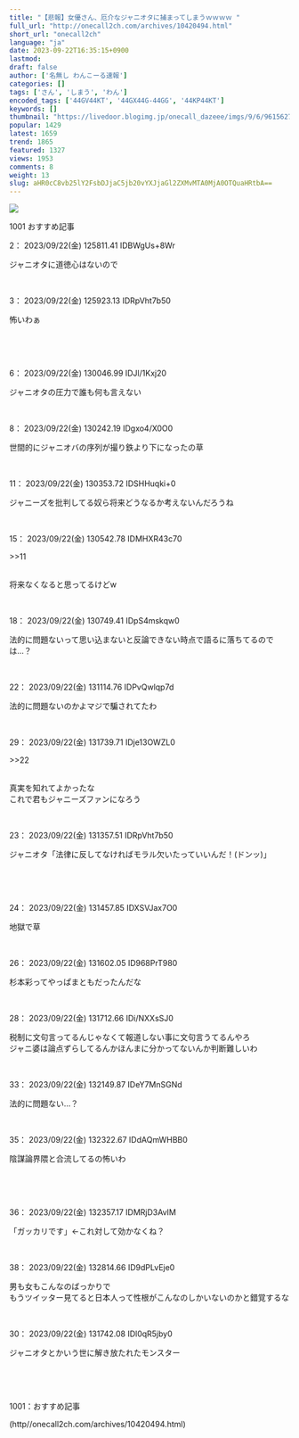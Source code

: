 ```yaml
---
title: "【悲報】女優さん、厄介なジャニオタに捕まってしまうｗｗｗｗ "
full_url: "http://onecall2ch.com/archives/10420494.html"
short_url: "onecall2ch"
language: "ja"
date: 2023-09-22T16:35:15+0900
lastmod: 
draft: false
author: ['名無し わんこーる速報']
categories: []
tags: ['さん', 'しまう', 'わん']
encoded_tags: ['44GV44KT', '44GX44G-44GG', '44KP44KT']
keywords: []
thumbnail: "https://livedoor.blogimg.jp/onecall_dazeee/imgs/9/6/9615627d-s.jpg"
popular: 1429
latest: 1659
trend: 1865
featured: 1327
views: 1953
comments: 8
weight: 13
slug: aHR0cC8vb25lY2FsbDJjaC5jb20vYXJjaGl2ZXMvMTA0MjA0OTQuaHRtbA==
---
```


![](https://livedoor.blogimg.jp/onecall_dazeee/imgs/9/6/9615627d-s.jpg)

<div> <p class='name2'> 1001 おすすめ記事</p> <p class='name2'>2： 2023/09/22(金) 125811.41 IDBWgUs+8Wr</p><p class='onecall'> ジャニオタに道徳心はないので <br></p><br> <p class='name2'>3： 2023/09/22(金) 125923.13 IDRpVht7b50</p><p class='onecall'><p> 怖いわぁ </p><br></p><br> <p class='name2'>6： 2023/09/22(金) 130046.99 IDJl/1Kxj20</p><p class='onecall'> ジャニオタの圧力で誰も何も言えない <br></p><br> <p class='name2'>8： 2023/09/22(金) 130242.19 IDgxo4/X0O0</p><p class='onecall'> 世間的にジャニオバの序列が撮り鉄より下になったの草 <br></p><br> <p class='name2'>11： 2023/09/22(金) 130353.72 IDSHHuqki+0</p><p class='onecall'> ジャニーズを批判してる奴ら将来どうなるか考えないんだろうね <br></p><br> <p class='name2'>15： 2023/09/22(金) 130542.78 IDMHXR43c70</p><p class='onecall'> <p class='anchor'>>>11</p> <br> 将来なくなると思ってるけどw <br></p><br> <p class='name2'>18： 2023/09/22(金) 130749.41 IDpS4mskqw0</p><p class='onecall'> 法的に問題ないって思い込まないと反論できない時点で語るに落ちてるのでは…？ <br></p><br> <p class='name2'>22： 2023/09/22(金) 131114.76 IDPvQwlqp7d</p><p class='onecall'> 法的に問題ないのかよマジで騙されてたわ <br></p><br> <p class='name2'>29： 2023/09/22(金) 131739.71 IDje13OWZL0</p><p class='onecall'> <p class='anchor'>>>22</p> <br> 真実を知れてよかったな <br> これで君もジャニーズファンになろう <br></p><br> <p class='name2'>23： 2023/09/22(金) 131357.51 IDRpVht7b50</p><p class='onecall'><p> ジャニオタ「法律に反してなければモラル欠いたっていいんだ！(ドンッ)」 </p><br></p><br> <p class='name2'>24： 2023/09/22(金) 131457.85 IDXSVJax7O0</p><p class='onecall'> 地獄で草 <br></p><br> <p class='name2'>26： 2023/09/22(金) 131602.05 ID968PrT980</p><p class='onecall'> 杉本彩ってやっぱまともだったんだな <br></p><br> <p class='name2'>28： 2023/09/22(金) 131712.66 IDi/NXXsSJ0</p><p class='onecall'> 税制に文句言ってるんじゃなくて報道しない事に文句言うてるんやろ <br> ジャニ婆は論点ずらしてるんかほんまに分かってないんか判断難しいわ <br></p><br> <p class='name2'>33： 2023/09/22(金) 132149.87 IDeY7MnSGNd</p><p class='onecall'> 法的に問題ない…？ <br></p><br> <p class='name2'>35： 2023/09/22(金) 132322.67 IDdAQmWHBB0</p><p class='onecall'><p> 陰謀論界隈と合流してるの怖いわ </p><br></p><br> <p class='name2'>36： 2023/09/22(金) 132357.17 IDMRjD3AvIM</p><p class='onecall'> 「ガッカリです」←これ対して効かなくね？ <br></p><br> <p class='name2'>38： 2023/09/22(金) 132814.66 ID9dPLvEje0</p><p class='onecall'> 男も女もこんなのばっかりで <br> もうツイッター見てると日本人って性根がこんなのしかいないのかと錯覚するな <br></p><br> <p class='name2'>30： 2023/09/22(金) 131742.08 IDl0qR5jby0</p><p class='onecall'><p> ジャニオタとかいう世に解き放たれたモンスター </p><br></p><br> <p class='name2'>1001：おすすめ記事</p> </div>

(http//onecall2ch.com/archives/10420494.html)
